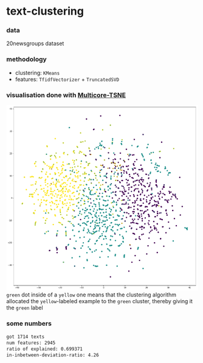 # text-clustering
### data
20newsgroups dataset
### methodology
* clustering: `KMeans` 
* features: `TfidfVectorizer` + `TruncatedSVD`
### visualisation done with [Multicore-TSNE](https://github.com/DmitryUlyanov/Multicore-TSNE)
![image](clustering_vs_classification.png)
`green` dot inside of a `yellow` one means that the clustering algorithm allocated the `yellow`-labeled example to the `green` cluster, 
thereby giving it the `green` label

### some numbers
```
got 1714 texts
num features: 2945
ratio of explained: 0.699371
in-inbetween-deviation-ratio: 4.26
```